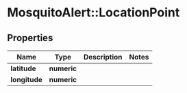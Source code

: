 # MosquitoAlert::LocationPoint


## Properties
Name | Type | Description | Notes
------------ | ------------- | ------------- | -------------
**latitude** | **numeric** |  | 
**longitude** | **numeric** |  | 


